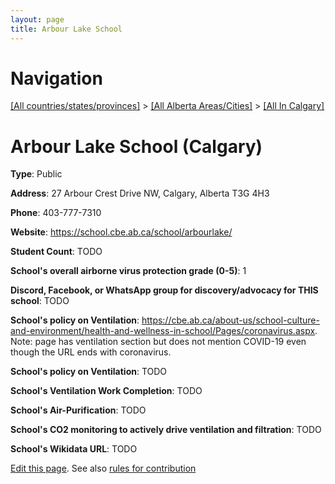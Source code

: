 ```yaml
---
layout: page
title: Arbour Lake School
---
```

# Navigation

[[All countries/states/provinces]](../../..) > [[All Alberta Areas/Cities]](../..) > [[All In Calgary]](..)

# Arbour Lake School (Calgary)

**Type**: Public

**Address**: 27 Arbour Crest Drive NW, Calgary, Alberta T3G 4H3

**Phone**: 403-777-7310

**Website**: <https://school.cbe.ab.ca/school/arbourlake/>

**Student Count**: TODO

**School's overall airborne virus protection grade (0-5)**: 1

**Discord, Facebook, or WhatsApp group for discovery/advocacy for THIS school**: TODO

**School's policy on Ventilation**: <https://cbe.ab.ca/about-us/school-culture-and-environment/health-and-wellness-in-school/Pages/coronavirus.aspx>. Note: page has ventilation section but does not mention COVID-19 even though the URL ends with coronavirus.

**School's policy on Ventilation**: TODO

**School's Ventilation Work Completion**: TODO

**School's Air-Purification**: TODO

**School's CO2 monitoring to actively drive ventilation and filtration**: TODO

**School's Wikidata URL**: TODO


[Edit this page](https://github.com/ventilate-schools/AB/edit/main/./Calgary/Arbour_Lake_School.md). See also [rules for contribution](../../../contribution-rules/)